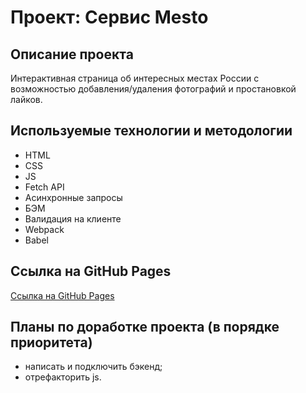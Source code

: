 # Проект: Сервис Mesto

## Описание проекта
Интерактивная страница об интересных местах России с возможностью добавления/удаления фотографий и простановкой лайков.

## Используемые технологии и методологии
* HTML
* CSS
* JS
* Fetch API
* Асинхронные запросы
* БЭМ
* Валидация на клиенте
* Webpack
* Babel

## Ссылка на GitHub Pages
[Ссылка на GitHub Pages](https://avorber.github.io/mesto/index.html)

## Планы по доработке проекта (в порядке приоритета)
* написать и подключить бэкенд;
* отрефакторить js.
